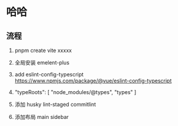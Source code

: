 # 哈哈

## 流程

1. pnpm create vite xxxxx

2. 全局安装 emelent-plus

3. add eslint-config-typescript
   https://www.npmjs.com/package/@vue/eslint-config-typescript

4. "typeRoots": [
   "node_modules/@types",
   "types"
   ]
5. 添加 husky lint-staged commitlint

6. 添加布局 main sidebar
